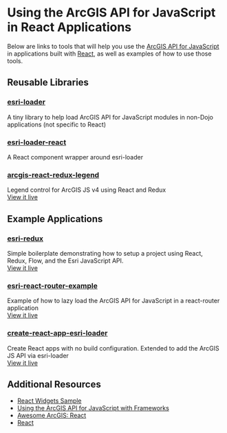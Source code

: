 # Using the ArcGIS API for JavaScript in React Applications

Below are links to tools that will help you use the [ArcGIS API for JavaScript] in applications built with [React], as well as examples of how to use those tools.

## Reusable Libraries

### [esri-loader](https://github.com/Esri/esri-loader)
A tiny library to help load ArcGIS API for JavaScript modules in non-Dojo applications (not specific to React)

### [esri-loader-react](https://github.com/davetimmins/esri-loader-react)
A React component wrapper around esri-loader

### [arcgis-react-redux-legend](https://github.com/davetimmins/arcgis-react-redux-legend)
Legend control for ArcGIS JS v4 using React and Redux
<br /> [View it live](https://davetimmins.com/arcgis-react-redux-legend/)

## Example Applications

### [esri-redux](https://github.com/Robert-W/esri-redux)
Simple boilerplate demonstrating how to setup a project using React, Redux, Flow, and the Esri JavaScript API.
<br /> [View it live](https://robert-w.github.io/esri-redux/)

###  [esri-react-router-example](https://github.com/tomwayson/esri-react-router-example/)
Example of how to lazy load the ArcGIS API for JavaScript in a react-router application
<br /> [View it live](https://tomwayson.github.io/esri-react-router-example)

### [create-react-app-esri-loader]( https://github.com/davetimmins/create-react-app-esri-loader/)
Create React apps with no build configuration. Extended to add the ArcGIS JS API via esri-loader
<br /> [View it live](https://davetimmins.com/create-react-app-esri-loader/)

## Additional Resources
- [React Widgets Sample](https://developers.arcgis.com/javascript/latest/sample-code/widgets-frameworks-react/index.html)
- [Using the ArcGIS API for JavaScript with Frameworks](../)
- [Awesome ArcGIS: React ](https://github.com/hhkaos/awesome-arcgis/tree/master/front-end/technologies/react)
- [React]

[ArcGIS API for JavaScript]:https://developers.arcgis.com/javascript/
[React]:https://facebook.github.io/react/
